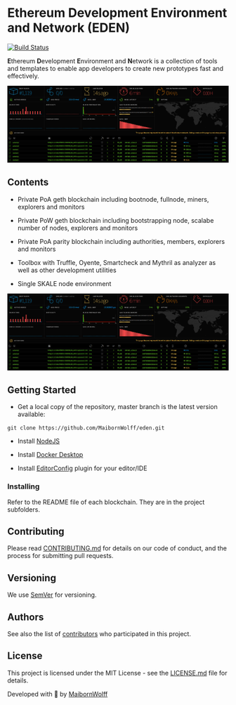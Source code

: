 # Ethereum Development Environment and Network (EDEN)

[![Build Status](https://travis-ci.com/MaibornWolff/eden.svg?branch=master)](https://travis-ci.com/MaibornWolff/eden)

**E**thereum **D**evelopment **E**nvironment and **N**etwork is a collection of tools and templates to enable app developers to create new prototypes fast and effectively.

![Screenshot of the EDEN dashboard](/docs/images/dashboard.png)

## Contents

- Private PoA geth blockchain including bootnode, fullnode, miners, explorers and monitors

- Private PoW geth blockchain including bootstrapping node, scalabe number of nodes, explorers and monitors

- Private PoA parity blockchain including authorities, members, explorers and monitors

- Toolbox with Truffle, Oyente, Smartcheck and Mythril as analyzer as well as other development utilities

- Single SKALE node environment

![Screenshot of the EDEN dashboard](/doc/img/eden_grafik.png)

## Getting Started

- Get a local copy of the repository, master branch is the latest version available:

```
git clone https://github.com/MaibornWolff/eden.git
```

- Install [NodeJS](https://nodejs.org)

- Install [Docker Desktop](https://www.docker.com/products/docker-desktop)

- Install [EditorConfig](https://editorconfig.org/#download) plugin for your editor/IDE

### Installing

Refer to the README file of each blockchain. They are in the project subfolders.

## Contributing

Please read [CONTRIBUTING.md](CONTRIBUTING.md) for details on our code of conduct, and the process for submitting pull requests.

## Versioning

We use [SemVer](http://semver.org) for versioning.

## Authors

See also the list of [contributors](https://github.com/MaibornWolff/eden/contributors) who participated in this project.

## License

This project is licensed under the MIT License - see the [LICENSE.md](LICENSE.md) file for details.

Developed with :green_heart: by [MaibornWolff](https://www.maibornwolff.de)
